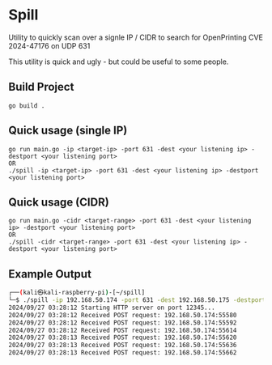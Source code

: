 # Spill

Utility to quickly scan over a signle IP / CIDR to search for OpenPrinting CVE 2024-47176 on UDP 631

This utility is quick and ugly - but could be useful to some people.

## Build Project

```
go build .
```

## Quick usage (single IP)

```
go run main.go -ip <target-ip> -port 631 -dest <your listening ip> -destport <your listening port>
OR
./spill -ip <target-ip> -port 631 -dest <your listening ip> -destport <your listening port>
```

## Quick usage (CIDR)

```
go run main.go -cidr <target-range> -port 631 -dest <your listening ip> -destport <your listening port>
OR
./spill -cidr <target-range> -port 631 -dest <your listening ip> -destport <your listening port>
```

## Example Output

```zsh
┌──(kali㉿kali-raspberry-pi)-[~/spill]
└─$ ./spill -ip 192.168.50.174 -port 631 -dest 192.168.50.175 -destport 12345
2024/09/27 03:28:12 Starting HTTP server on port 12345...
2024/09/27 03:28:12 Received POST request: 192.168.50.174:55580
2024/09/27 03:28:12 Received POST request: 192.168.50.174:55592
2024/09/27 03:28:12 Received POST request: 192.168.50.174:55614
2024/09/27 03:28:13 Received POST request: 192.168.50.174:55620
2024/09/27 03:28:13 Received POST request: 192.168.50.174:55636
2024/09/27 03:28:13 Received POST request: 192.168.50.174:55662
```
